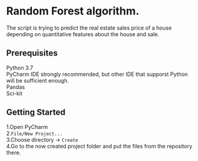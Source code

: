 # Random Forest algorithm.
The script is trying to predict the real estate sales price of a house depending on quantitative features about the house and sale. 

## Prerequisites
Python 3.7  
PyCharm IDE strongly recommended, but other IDE that supporst Python will be sufficient enough.  
Pandas   
Sci-kit  

## Getting Started
1.Open PyCharm  
2.`File/New Project...`  
3.Choose directory -> `Create`  
4.Go to the now created project folder and put the files from the repository there.

